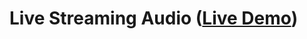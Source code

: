 # Live Streaming Audio ([Live Demo](https://htmlpreview.github.io/?https://github.com/ravielakshmanan/howlerjs/blob/master/radio/index.html))
